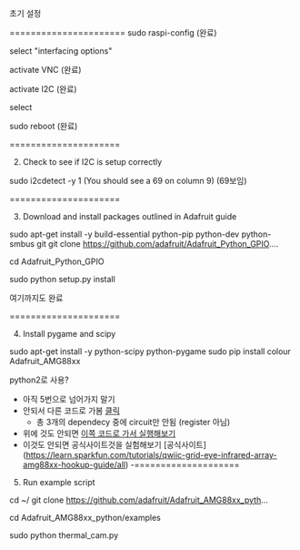 초기 설정

======================
sudo raspi-config (완료)

select "interfacing options"

activate VNC (완료)

activate I2C (완료)

select <FINISH>

sudo reboot (완료)

=====================

2. Check to see if I2C is setup correctly

sudo i2cdetect -y 1 (You should see a 69 on column 9) (69보임)

=====================

3. Download and install packages outlined in Adafruit guide

sudo apt-get install -y build-essential python-pip python-dev python-smbus git
git clone https://github.com/adafruit/Adafruit_Python_GPIO....

cd Adafruit_Python_GPIO

sudo python setup.py install

여기까지도 완료

=====================

4. Install pygame and scipy

sudo apt-get install -y python-scipy python-pygame 
sudo pip install colour Adafruit_AMG88xx

python2로 사용? 
- 아직 5번으로 넘어가지 말기
- 안되서 다른 코드로 가봄 [클릭](https://github.com/adafruit/Adafruit_CircuitPython_AMG88xx)
	- 총 3개의 dependecy 중에 circuit만 안됨 (register 아님)
- 위에 것도 안되면 [이쪽 코드로 가서 실행해보기](https://learn.adafruit.com/adafruit-amg8833-8x8-thermal-camera-sensor/raspberry-pi-thermal-camera)
- 이것도 안되면 공식사이트것을 실험해보기 [공식사이트] (https://learn.sparkfun.com/tutorials/qwiic-grid-eye-infrared-array-amg88xx-hookup-guide/all)
-====================

5. Run example script

cd ~/
git clone https://github.com/adafruit/Adafruit_AMG88xx_pyth...

cd Adafruit_AMG88xx_python/examples

sudo python thermal_cam.py